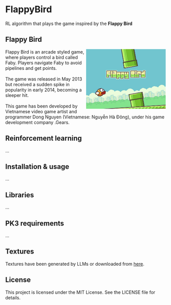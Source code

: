 # FlappyBird
RL algorithm that plays the game inspired by the **Flappy Bird**

## Flappy Bird
<p align="left">
    <img src="./assets/flappy-bird.jpeg" width="250" align="right">
    Flappy Bird is an arcade styled game, where players control a bird called Faby. Players navigate Faby to avoid pipelines and get points.
    <br/>
    <br/>
    The game was released in May 2013 but received a sudden spike in popularity in early 2014, becoming a sleeper hit. 
    <br/>
    <br/>
    This game has been developed by Vietnamese video game artist and programmer Dong Nguyen (Vietnamese: Nguyễn Hà Đông), under his game development company .Gears.
</p>

## Reinforcement learning
...

## Installation & usage
...

## Libraries
...

## PK3 requirements
...

## Textures
Textures have been generated by LLMs or downloaded from <a href="https://www.spriters-resource.com/mobile/flappybird/asset/59894/">here</a>.

## License
This project is licensed under the MIT License. See the LICENSE file for details.
